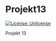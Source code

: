 # Projekt13

[![License: Unlicense](https://img.shields.io/badge/license-Unlicense-blue.svg)](http://unlicense.org/)

Projekt 13
